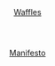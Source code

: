 <html lang="en">
<head>
    <meta charset="UTF-8">
    <meta name="viewport" content="width=device-width, initial-scale=1.0">
    <title>StartPage</title>
</head>
<body>
    <title> 
        Start Page
    </title>
    <head> 
        <header> <a href="https://tutelman.github.io/waffles.html">Waffles</a> </header>
        <header> <a href="https://tutelman.github.io/manifesto.html">Manifesto</a></header>
    </header>
</body>
</html>
